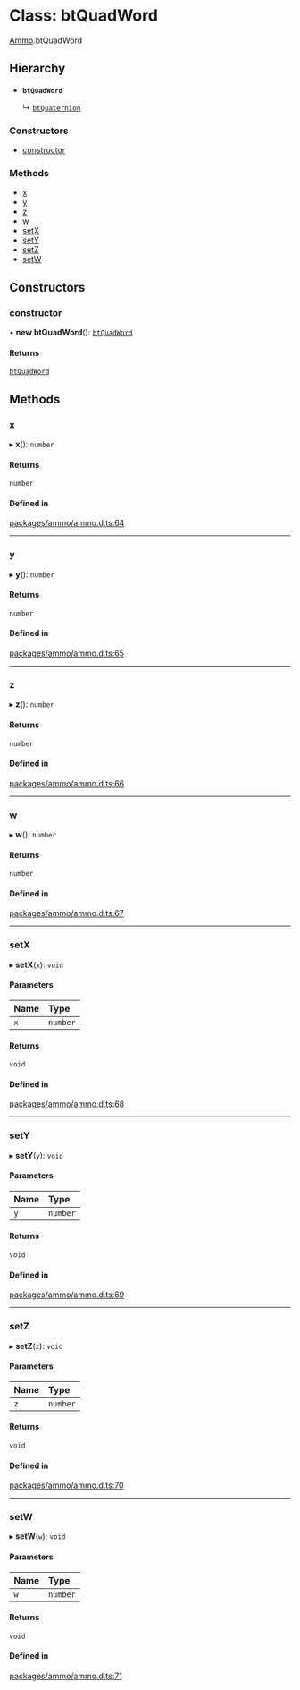 # Class: btQuadWord

[Ammo](../modules/Ammo.md).btQuadWord

## Hierarchy

- **`btQuadWord`**

  ↳ [`btQuaternion`](Ammo.btQuaternion.md)

### Constructors

- [constructor](Ammo.btQuadWord.md#constructor)

### Methods

- [x](Ammo.btQuadWord.md#x)
- [y](Ammo.btQuadWord.md#y)
- [z](Ammo.btQuadWord.md#z)
- [w](Ammo.btQuadWord.md#w)
- [setX](Ammo.btQuadWord.md#setx)
- [setY](Ammo.btQuadWord.md#sety)
- [setZ](Ammo.btQuadWord.md#setz)
- [setW](Ammo.btQuadWord.md#setw)

## Constructors

### constructor

• **new btQuadWord**(): [`btQuadWord`](Ammo.btQuadWord.md)

#### Returns

[`btQuadWord`](Ammo.btQuadWord.md)

## Methods

### x

▸ **x**(): `number`

#### Returns

`number`

#### Defined in

[packages/ammo/ammo.d.ts:64](https://github.com/Orillusion/orillusion/blob/main/packages/ammo/ammo.d.ts#L64)

___

### y

▸ **y**(): `number`

#### Returns

`number`

#### Defined in

[packages/ammo/ammo.d.ts:65](https://github.com/Orillusion/orillusion/blob/main/packages/ammo/ammo.d.ts#L65)

___

### z

▸ **z**(): `number`

#### Returns

`number`

#### Defined in

[packages/ammo/ammo.d.ts:66](https://github.com/Orillusion/orillusion/blob/main/packages/ammo/ammo.d.ts#L66)

___

### w

▸ **w**(): `number`

#### Returns

`number`

#### Defined in

[packages/ammo/ammo.d.ts:67](https://github.com/Orillusion/orillusion/blob/main/packages/ammo/ammo.d.ts#L67)

___

### setX

▸ **setX**(`x`): `void`

#### Parameters

| Name | Type |
| :------ | :------ |
| `x` | `number` |

#### Returns

`void`

#### Defined in

[packages/ammo/ammo.d.ts:68](https://github.com/Orillusion/orillusion/blob/main/packages/ammo/ammo.d.ts#L68)

___

### setY

▸ **setY**(`y`): `void`

#### Parameters

| Name | Type |
| :------ | :------ |
| `y` | `number` |

#### Returns

`void`

#### Defined in

[packages/ammo/ammo.d.ts:69](https://github.com/Orillusion/orillusion/blob/main/packages/ammo/ammo.d.ts#L69)

___

### setZ

▸ **setZ**(`z`): `void`

#### Parameters

| Name | Type |
| :------ | :------ |
| `z` | `number` |

#### Returns

`void`

#### Defined in

[packages/ammo/ammo.d.ts:70](https://github.com/Orillusion/orillusion/blob/main/packages/ammo/ammo.d.ts#L70)

___

### setW

▸ **setW**(`w`): `void`

#### Parameters

| Name | Type |
| :------ | :------ |
| `w` | `number` |

#### Returns

`void`

#### Defined in

[packages/ammo/ammo.d.ts:71](https://github.com/Orillusion/orillusion/blob/main/packages/ammo/ammo.d.ts#L71)
